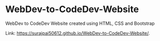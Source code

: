 # WebDev-to-CodeDev-Website
WebDev to CodeDev Website created using HTML, CSS and Bootstrap

Link:
https://surajpai50612.github.io/WebDev-to-CodeDev-Website/.
